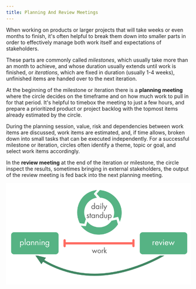 ```yaml
---
title: Planning And Review Meetings
---
```



When working on products or larger projects that will take weeks or even months to finish, it's often helpful to break them down into smaller parts in order to effectively manage both work itself and expectations of stakeholders.

These parts are commonly called *milestones*, which usually take more than an month to achieve, and whose duration usually extends until work is finished, or *iterations*, which are fixed in duration (usually 1-4 weeks), unfinished items are handed over to the next iteration.

At the beginning of the milestone or iteration there is a **planning meeting** where the circle decides on the timeframe and on how much work to pull in for that period. It's helpful to timebox the meeting to just a few hours, and prepare a prioritized product or project backlog with the topmost items already estimated by the circle. 

During the planning session, value, risk and dependencies between work items are discussed, work items are estimated, and, if time allows, broken down into small tasks that can be executed independently. For a successful milestone or iteration, circles often identify a theme, topic or goal, and select work items accordingly. 

In the **review meeting** at the end of the iteration or milestone, the circle inspect the results, 
sometimes bringing in external stakeholders, the output of the review meeting is fed back into the next planning meeting.


![Planning and Review Meeting](img/meetings/planning-review-standup.png)






